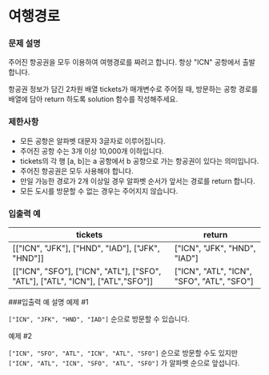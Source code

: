 여행경로
===
### 문제 설명
주어진 항공권을 모두 이용하여 여행경로를 짜려고 합니다. 항상 "ICN" 공항에서 출발합니다.

항공권 정보가 담긴 2차원 배열 tickets가 매개변수로 주어질 때, 방문하는 공항 경로를 배열에 담아 return 하도록 solution 함수를 작성해주세요.

### 제한사항
+ 모든 공항은 알파벳 대문자 3글자로 이루어집니다.
+ 주어진 공항 수는 3개 이상 10,000개 이하입니다.
+ tickets의 각 행 [a, b]는 a 공항에서 b 공항으로 가는 항공권이 있다는 의미입니다.
+ 주어진 항공권은 모두 사용해야 합니다.
+ 만일 가능한 경로가 2개 이상일 경우 알파벳 순서가 앞서는 경로를 return 합니다.
+ 모든 도시를 방문할 수 없는 경우는 주어지지 않습니다.

### 입출력 예
|tickets	|return|
|---|---|
|[["ICN", "JFK"], ["HND", "IAD"], ["JFK", "HND"]]|	["ICN", "JFK", "HND", "IAD"]|
|[["ICN", "SFO"], ["ICN", "ATL"], ["SFO", "ATL"], ["ATL", "ICN"], ["ATL","SFO"]]|	["ICN", "ATL", "ICN", "SFO", "ATL", "SFO"]|

###입출력 예 설명
예제 #1

`["ICN", "JFK", "HND", "IAD"]` 순으로 방문할 수 있습니다.

예제 #2

`["ICN", "SFO", "ATL", "ICN", "ATL", "SFO"]` 순으로 방문할 수도 있지만 `["ICN", "ATL", "ICN", "SFO", "ATL", "SFO"]` 가 알파벳 순으로 앞섭니다.